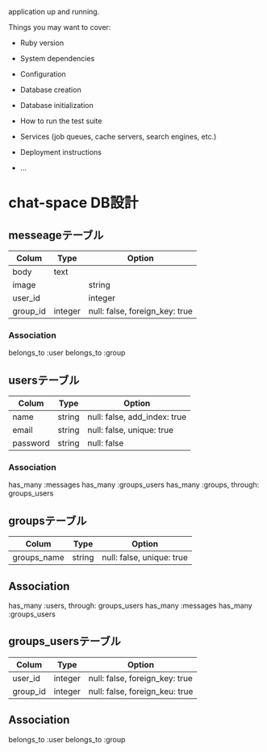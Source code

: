 application up and running.

Things you may want to cover:

* Ruby version

* System dependencies

* Configuration

* Database creation

* Database initialization

* How to run the test suite

* Services (job queues, cache servers, search engines, etc.)

* Deployment instructions

* ...

# chat-space DB設計
## messeageテーブル
|Colum|Type|Option|
|-----|----|------|
|body|text|
|image||string|
|user_id||integer|null: false, foreign_key: true|
|group_id|integer|null: false, foreign_key: true|
### Association
belongs_to :user
belongs_to :group

## usersテーブル
|Colum|Type|Option|
|-----|----|------|
|name|string|null: false, add_index: true|
|email|string|null: false, unique: true|
|password|string|null: false|
### Association
has_many :messages
has_many :groups_users
has_many :groups, through: groups_users


## groupsテーブル
|Colum|Type|Option|
|-----|----|------|
|groups_name|string|null: false, unique: true|
## Association
has_many :users, through: groups_users
has_many :messages
has_many :groups_users

## groups_usersテーブル
|Colum|Type|Option|
|-----|----|------|
|user_id|integer|null: false, foreign_key: true|
|group_id|integer|null: false, foreign_keu: true|
## Association
belongs_to :user
belongs_to :group

